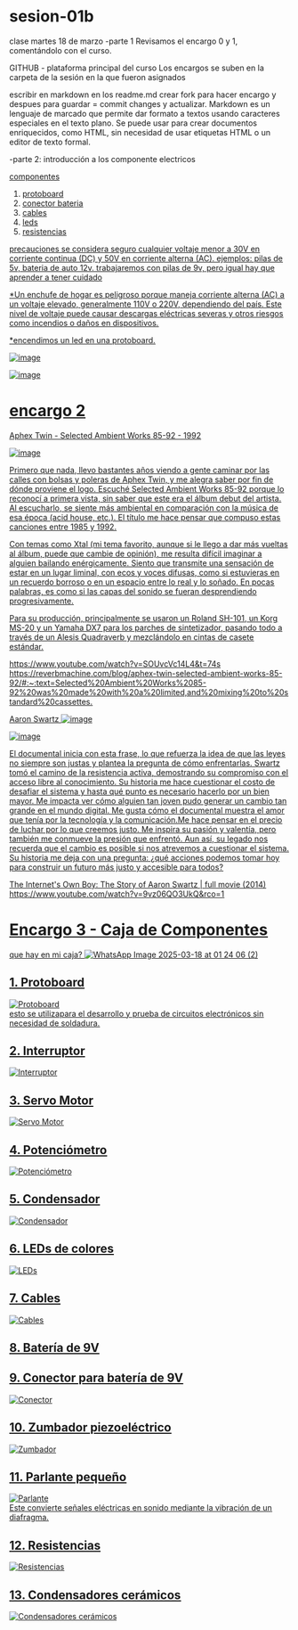 # sesion-01b
clase martes 18 de marzo
-parte 1
Revisamos el encargo 0 y 1, comentándolo con el curso.

GITHUB - plataforma principal del curso
Los encargos se suben en la carpeta de la sesión en la que fueron asignados

escribir en markdown en los readme.md 
crear fork para hacer encargo y despues para guardar = commit changes y actualizar.
Markdown es un lenguaje de marcado que permite dar formato a textos usando caracteres especiales en el texto plano. Se puede usar para crear documentos enriquecidos, como HTML, sin necesidad de usar etiquetas HTML o un editor de texto formal. 

-parte 2: introducción a los componente electricos

 <u> componentes <u>
 1. protoboard
 2. conector bateria
 3. cables
 4. leds
 5. resistencias

 <u> precauciones <u>
se considera seguro cualquier voltaje menor a 30V en corriente continua (DC) y 50V en corriente alterna (AC).
ejemplos: pilas de 5v, bateria de auto 12v.
trabajaremos con pilas de 9v, pero igual hay que aprender a tener cuidado

*Un enchufe de hogar es peligroso porque maneja corriente alterna (AC) a un voltaje elevado, generalmente 110V o 220V, dependiendo del país. Este nivel de voltaje puede causar descargas eléctricas severas y otros riesgos como incendios o daños en dispositivos.
  
*encendimos un led en una protoboard.

![image](https://github.com/user-attachments/assets/2b3489bf-cfa4-4039-80f3-d77a0d4810e3)

![image](https://github.com/user-attachments/assets/dacb1224-a22b-45f8-ba01-5d4c62188c98)




# encargo 2
Aphex Twin - Selected Ambient Works 85-92 - 1992

![image](https://github.com/user-attachments/assets/d84bfd95-e67f-44e1-ab83-95ef0723c9e4)

Primero que nada, llevo bastantes años viendo a gente caminar por las calles con bolsas y poleras de Aphex Twin, y me alegra saber por fin de dónde proviene el logo. Escuché Selected Ambient Works 85-92 porque lo reconocí a primera vista, sin saber que este era el álbum debut del artista. Al escucharlo, se siente más ambiental en comparación con la música de esa época (acid house, etc.). El título me hace pensar que compuso estas canciones entre 1985 y 1992.

Con temas como Xtal (mi tema favorito, aunque si le llego a dar más vueltas al álbum, puede que cambie de opinión), me resulta difícil imaginar a alguien bailando enérgicamente. Siento que transmite una sensación de estar en un lugar liminal, con ecos y voces difusas, como si estuvieras en un recuerdo borroso o en un espacio entre lo real y lo soñado. En pocas palabras, es como si las capas del sonido se fueran desprendiendo progresivamente.

Para su producción, principalmente se usaron un Roland SH-101, un Korg MS-20 y un Yamaha DX7 para los parches de sintetizador, pasando todo a través de un Alesis Quadraverb y mezclándolo en cintas de casete estándar.

https://www.youtube.com/watch?v=SOUvcVc14L4&t=74s
https://reverbmachine.com/blog/aphex-twin-selected-ambient-works-85-92/#:~:text=Selected%20Ambient%20Works%2085-92%20was%20made%20with%20a%20limited,and%20mixing%20to%20standard%20cassettes.

Aaron Swartz 
![image](https://github.com/user-attachments/assets/791fbdd4-62fd-4578-b9d9-222d4c1ea8e6)

![image](https://github.com/user-attachments/assets/a3e71b2e-54d6-401f-a124-a685d071c0a0)

El documental inicia con esta frase, lo que refuerza la idea de que las leyes no siempre son justas y plantea la pregunta de cómo enfrentarlas. Swartz tomó el camino de la resistencia activa, demostrando su compromiso con el acceso libre al conocimiento. Su historia me hace cuestionar el costo de desafiar el sistema y hasta qué punto es necesario hacerlo por un bien mayor. Me impacta ver cómo alguien tan joven pudo generar un cambio tan grande en el mundo digital. Me gusta cómo el documental muestra el amor que tenía por la tecnología y la comunicación.Me hace pensar en el precio de luchar por lo que creemos justo. Me inspira su pasión y valentía, pero también me conmueve la presión que enfrentó. Aun así, su legado nos recuerda que el cambio es posible si nos atrevemos a cuestionar el sistema. Su historia me deja con una pregunta: ¿qué acciones podemos tomar hoy para construir un futuro más justo y accesible para todos?

The Internet's Own Boy: The Story of Aaron Swartz | full movie (2014)
https://www.youtube.com/watch?v=9vz06QO3UkQ&rco=1

# Encargo 3 - Caja de Componentes  
que hay en mi caja?
![WhatsApp Image 2025-03-18 at 01 24 06 (2)](https://github.com/user-attachments/assets/8cbc4e9b-8a35-4323-a7c6-1eaf2293a7e8)

## 1. Protoboard  
![Protoboard](https://github.com/user-attachments/assets/234d9389-db1c-4477-b273-381cf9a415a7)  
esto se utilizapara el desarrollo y prueba de circuitos electrónicos sin necesidad de soldadura. 

## 2. Interruptor  
![Interruptor](https://github.com/user-attachments/assets/404c0ebd-f10c-40b9-9e5e-15d9ac9a3790)  

## 3. Servo Motor  
![Servo Motor](https://github.com/user-attachments/assets/6002e6c8-c161-4887-9fda-a310cebb05d4)  

## 4. Potenciómetro  
![Potenciómetro](https://encrypted-tbn0.gstatic.com/images?q=tbn:ANd9GcT6r3gH8hlEdn_uQ2of9tFCzHKd0v1jgJCUJQ&s)  

## 5. Condensador  
![Condensador](https://github.com/user-attachments/assets/b61f237d-52ba-4a6d-9daf-791f56976a0f)  

## 6. LEDs de colores  
![LEDs](https://github.com/user-attachments/assets/83f6ae87-5c0b-4feb-865d-c99962908ea4)  

## 7. Cables  
![Cables](https://github.com/user-attachments/assets/3cb4ea46-7c85-455a-b6e1-be011ac61c85)  

## 8. Batería de 9V  

## 9. Conector para batería de 9V  
![Conector](https://github.com/user-attachments/assets/276b44c4-b6ff-4689-a8f8-6f019b76536e)  

## 10. Zumbador piezoeléctrico  
![Zumbador](https://github.com/user-attachments/assets/d18caedf-89a1-4d26-a59f-441ffb2aae5d)  

## 11. Parlante pequeño  
![Parlante](https://github.com/user-attachments/assets/cb008a72-7478-417b-af87-9d9190dec02d)  
Este convierte señales eléctricas en sonido mediante la vibración de un diafragma.
## 12. Resistencias  
![Resistencias](https://github.com/user-attachments/assets/87cdaf55-7bb5-4237-83ec-809d0b9c27aa)  

## 13. Condensadores cerámicos  
![Condensadores cerámicos](https://github.com/user-attachments/assets/cb421f52-3e64-4ead-90da-e5d05ebaf228)  















